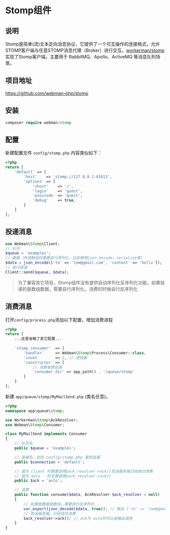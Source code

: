 # Stomp组件

## 说明

  Stomp是简单(流)文本定向消息协议，它提供了一个可互操作的连接格式，允许STOMP客户端与任意STOMP消息代理（Broker）进行交互。[workerman/stomp](https://github.com/walkor/stomp)实现了Stomp客户端，主要用于 RabbitMQ、Apollo、ActiveMQ 等消息队列场景。
 
  
## 项目地址

  https://github.com/webman-php/stomp
  
## 安装
 
  ```php
  composer require webman/stomp
  ```
  
## 配置

新建配置文件 `config/stomp.php` 内容类似如下：
  
```php
<?php
return [
    'default' => [
        'host'    => 'stomp://127.0.0.1:61613',
        'options' => [
            'vhost'    => '/',
            'login'    => 'guest',
            'passcode' => 'guest',
            'debug'    => true,
        ]
    ]
];
```

## 投递消息

```php
use Webman\Stomp\Client;
// 队列
$queue = 'examples';
// 数据（传递数组时需要自行序列化，比如使用json_encode，serialize等）
$data = json_encode(['to' => 'tom@gmail.com', 'content' => 'hello']);
// 执行投递
Client::send($queue, $data);
```

> 为了兼容其它项目，Stomp组件没有提供自动序列化反序列化功能，如果投递的是数组数据，需要自行序列化，消费的时候自行反序列化
  
## 消费消息

打开`config/process.php`添加以下配置，增加消费进程

```php
<?php
return [
    ...这里省略了其它配置...
    
    'stomp_consumer'  => [
        'handler'     => Webman\Stomp\Process\Consumer::class,
        'count'       => 2, // 进程数
        'constructor' => [
            // 消费者类目录
            'consumer_dir' => app_path() . '/queue/stomp'
        ]
    ]
];
```

新建 `app/queue/stomp/MyMailSend.php` (类名任意)。
```php
<?php
namespace app\queue\stomp;

use Workerman\Stomp\AckResolver;
use Webman\Stomp\Consumer;

class MyMailSend implements Consumer
{
    // 队列名
    public $queue = 'examples';

    // 连接名，对应 config/stomp.php 里的连接`
    public $connection = 'default';

    // 值为 client 时需要调用$ack_resolver->ack()告诉服务端已经成功消费
    // 值为 auto   时无需调用$ack_resolver->ack()
    public $ack = 'auto';

    // 消费
    public function consume($data, AckResolver $ack_resolver = null)
    {
        // 如果是数据是数组，需要自行反序列化
        var_export(json_decode($data, true)); // 输出 ['to' => 'tom@gmail.com', 'content' => 'hello']
        // 告诉服务端，已经成功消费
        $ack_resolver->ack(); // ack为 auto时可以省略此调用
    }
}
```
  

